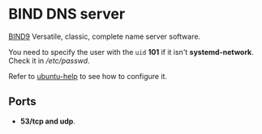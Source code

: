 # BIND DNS server

[BIND9](https://www.isc.org/bind/) Versatile, classic, complete name server
software.

You need to specify the user with the `uid` **101** if it isn't
**systemd-network**. Check it in */etc/passwd*.

Refer to [ubuntu-help](https://help.ubuntu.com/community/BIND9ServerHowto) to
see how to configure it.

## Ports

* **53/tcp and udp**.
